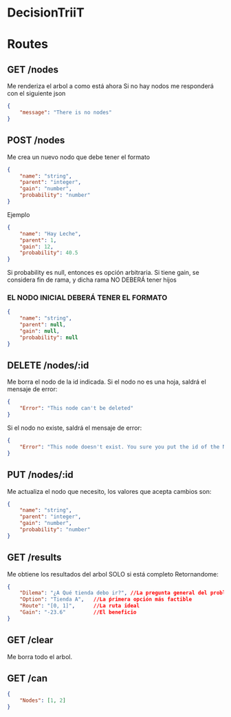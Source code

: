 # DecisionTriiT

# Routes

## GET /nodes

Me renderiza el arbol a como está ahora
Si no hay nodos me responderá con el siguiente json
```json
{
    "message": "There is no nodes"
}
```

## POST /nodes
Me crea un nuevo nodo que debe tener el formato
```json
{
	"name": "string",
	"parent": "integer",
	"gain": "number",
	"probability": "number"
}
```
Ejemplo
```json
{
	"name": "Hay Leche",
	"parent": 1,
	"gain": 12,
	"probability": 40.5
}
```

Si probability es null, entonces es opción arbitraria.
Si tiene gain, se considera fin de rama, y dicha rama NO DEBERÁ tener hijos

### EL NODO INICIAL DEBERÁ TENER EL FORMATO
```json
{
	"name": "string",
	"parent": null,
	"gain": null,
	"probability": null
}
```

## DELETE /nodes/:id
Me borra el nodo de la id indicada.
Si el nodo no es una hoja, saldrá el mensaje de error:
```json
{
    "Error": "This node can't be deleted"
}
```
Si el nodo no existe, saldrá el mensaje de error:
```json
{
    "Error": "This node doesn't exist. You sure you put the id of the Node and not the one from the database?"
}
```
## PUT /nodes/:id
Me actualiza el nodo que necesito, los valores que acepta cambios son:
```json
{
	"name": "string",
	"parent": "integer",
	"gain": "number",
	"probability": "number"
}
```


## GET /results
Me obtiene los resultados del arbol SOLO si está completo
Retornandome:
```json
{
    "Dilema": "¿A Qué tienda debo ir?", //La pregunta general del problema
    "Option": "Tienda A", 	//La ṕrimera opción más factible
    "Route": "[0, 1]",		//La ruta ideal
    "Gain": "-23.6"			//El beneficio
}
```

## GET /clear
Me borra todo el arbol.

## GET /can

```json
{
    "Nodes": [1, 2]
}
```